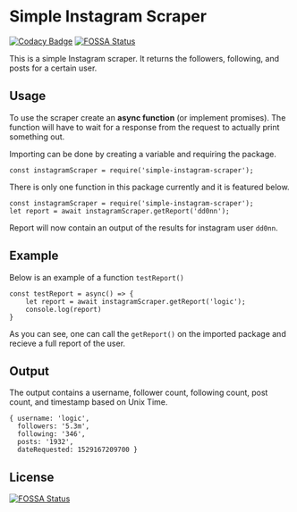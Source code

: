 # Simple Instagram Scraper

[![Codacy Badge](https://api.codacy.com/project/badge/Grade/2c07192b54aa4f79b51be7aaa11eb722)](https://app.codacy.com/app/donmorton/instagramScraper?utm_source=github.com&utm_medium=referral&utm_content=donmorton/instagramScraper&utm_campaign=Badge_Grade_Dashboard)
[![FOSSA Status](https://app.fossa.io/api/projects/git%2Bgithub.com%2Fdonmorton%2FinstagramScraper.svg?type=shield)](https://app.fossa.io/projects/git%2Bgithub.com%2Fdonmorton%2FinstagramScraper?ref=badge_shield)

This is a simple Instagram scraper. It returns the followers, following, and posts for a certain user. 

## Usage
To use the scraper create an **async function** (or implement promises). The function will have to wait for a response
from the request to actually print something out.

Importing can be done by creating a variable and requiring the package.

```
const instagramScraper = require('simple-instagram-scraper');
```

There is only one function in this package currently and it is featured below.

```
const instagramScraper = require('simple-instagram-scraper');
let report = await instagramScraper.getReport('dd0nn'); 
```

Report will now contain an output of the results for instagram user `dd0nn`.

## Example

Below is an example of a function `testReport()`

```
const testReport = async() => {
	let report = await instagramScraper.getReport('logic');
	console.log(report)
}
```

As you can see, one can call the `getReport()` on the imported package and recieve a full report of the user.

## Output
The output contains a username, follower count, following count, post count, and timestamp based on Unix Time.

```
{ username: 'logic',
  followers: '5.3m',
  following: '346',
  posts: '1932',
  dateRequested: 1529167209700 }
```


## License
[![FOSSA Status](https://app.fossa.io/api/projects/git%2Bgithub.com%2Fdonmorton%2FinstagramScraper.svg?type=large)](https://app.fossa.io/projects/git%2Bgithub.com%2Fdonmorton%2FinstagramScraper?ref=badge_large)